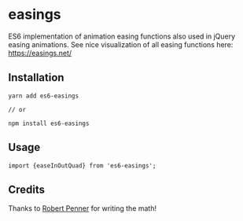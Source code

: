 # easings
ES6 implementation of animation easing functions also used in jQuery easing animations.
See nice visualization of all easing functions here: https://easings.net/

## Installation

```
yarn add es6-easings

// or

npm install es6-easings
```

## Usage

```
import {easeInOutQuad} from 'es6-easings';
```

## Credits 
Thanks to [Robert Penner](http://robertpenner.com/easing/) for writing the math!
